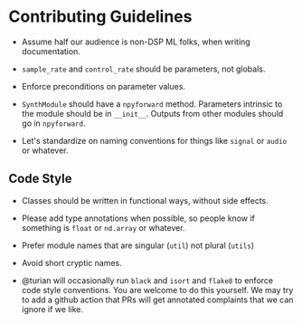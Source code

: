 Contributing Guidelines
=======================

* Assume half our audience is non-DSP ML folks, when writing
documentation.

* `sample_rate` and `control_rate` should be parameters, not globals.

* Enforce preconditions on parameter values.

* `SynthModule` should have a `npyforward` method. Parameters intrinsic
to the module should be in `__init__`. Outputs from other modules
should go in `npyforward`.

* Let's standardize on naming conventions for things like `signal`
or `audio` or whatever.

## Code Style

* Classes should be written in functional ways, without side effects.

* Please add type annotations when possible, so people know if something
is `float` or `nd.array` or whatever.

* Prefer module names that are singular (`util`) not plural (`utils`)

* Avoid short cryptic names.

* @turian will occasionally run `black` and `isort` and `flake8`
to enforce code style conventions. You are welcome to do this
yourself.  We may try to add a github action that PRs will get
annotated complaints that we can ignore if we like.
